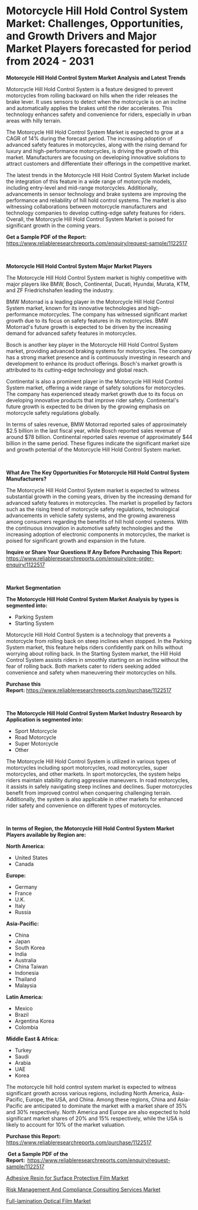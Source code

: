 <p><h1>Motorcycle Hill Hold Control System Market: Challenges, Opportunities, and Growth Drivers and Major Market Players forecasted for period from 2024 - 2031</h1></p><p><strong>Motorcycle Hill Hold Control System Market Analysis and Latest Trends</strong></p>
<p><p>Motorcycle Hill Hold Control System is a feature designed to prevent motorcycles from rolling backward on hills when the rider releases the brake lever. It uses sensors to detect when the motorcycle is on an incline and automatically applies the brakes until the rider accelerates. This technology enhances safety and convenience for riders, especially in urban areas with hilly terrain.</p><p>The Motorcycle Hill Hold Control System Market is expected to grow at a CAGR of 14% during the forecast period. The increasing adoption of advanced safety features in motorcycles, along with the rising demand for luxury and high-performance motorcycles, is driving the growth of this market. Manufacturers are focusing on developing innovative solutions to attract customers and differentiate their offerings in the competitive market.</p><p>The latest trends in the Motorcycle Hill Hold Control System Market include the integration of this feature in a wide range of motorcycle models, including entry-level and mid-range motorcycles. Additionally, advancements in sensor technology and brake systems are improving the performance and reliability of hill hold control systems. The market is also witnessing collaborations between motorcycle manufacturers and technology companies to develop cutting-edge safety features for riders. Overall, the Motorcycle Hill Hold Control System Market is poised for significant growth in the coming years.</p></p>
<p><strong>Get a Sample PDF of the Report:&nbsp;</strong> <a href="https://www.reliableresearchreports.com/enquiry/request-sample/1122517">https://www.reliableresearchreports.com/enquiry/request-sample/1122517</a></p>
<p>&nbsp;</p>
<p><strong>Motorcycle Hill Hold Control System Major Market Players</strong></p>
<p><p>The Motorcycle Hill Hold Control System market is highly competitive with major players like BMW, Bosch, Continental, Ducati, Hyundai, Murata, KTM, and ZF Friedrichshafen leading the industry. </p><p>BMW Motorrad is a leading player in the Motorcycle Hill Hold Control System market, known for its innovative technologies and high-performance motorcycles. The company has witnessed significant market growth due to its focus on safety features in its motorcycles. BMW Motorrad's future growth is expected to be driven by the increasing demand for advanced safety features in motorcycles. </p><p>Bosch is another key player in the Motorcycle Hill Hold Control System market, providing advanced braking systems for motorcycles. The company has a strong market presence and is continuously investing in research and development to enhance its product offerings. Bosch's market growth is attributed to its cutting-edge technology and global reach. </p><p>Continental is also a prominent player in the Motorcycle Hill Hold Control System market, offering a wide range of safety solutions for motorcycles. The company has experienced steady market growth due to its focus on developing innovative products that improve rider safety. Continental's future growth is expected to be driven by the growing emphasis on motorcycle safety regulations globally.</p><p>In terms of sales revenue, BMW Motorrad reported sales of approximately $2.5 billion in the last fiscal year, while Bosch reported sales revenue of around $78 billion. Continental reported sales revenue of approximately $44 billion in the same period. These figures indicate the significant market size and growth potential of the Motorcycle Hill Hold Control System market.</p></p>
<p>&nbsp;</p>
<p><strong>What Are The Key Opportunities For Motorcycle Hill Hold Control System Manufacturers?</strong></p>
<p><p>The Motorcycle Hill Hold Control System market is expected to witness substantial growth in the coming years, driven by the increasing demand for advanced safety features in motorcycles. The market is propelled by factors such as the rising trend of motorcycle safety regulations, technological advancements in vehicle safety systems, and the growing awareness among consumers regarding the benefits of hill hold control systems. With the continuous innovation in automotive safety technologies and the increasing adoption of electronic components in motorcycles, the market is poised for significant growth and expansion in the future.</p></p>
<p><strong>Inquire or Share Your Questions If Any Before Purchasing This Report:</strong> <a href="https://www.reliableresearchreports.com/enquiry/pre-order-enquiry/1122517">https://www.reliableresearchreports.com/enquiry/pre-order-enquiry/1122517</a></p>
<p>&nbsp;</p>
<p><strong>Market Segmentation</strong></p>
<p><strong>The Motorcycle Hill Hold Control System Market Analysis by types is segmented into:</strong></p>
<p><ul><li>Parking System</li><li>Starting System</li></ul></p>
<p><p>Motorcycle Hill Hold Control System is a technology that prevents a motorcycle from rolling back on steep inclines when stopped. In the Parking System market, this feature helps riders confidently park on hills without worrying about rolling back. In the Starting System market, the Hill Hold Control System assists riders in smoothly starting on an incline without the fear of rolling back. Both markets cater to riders seeking added convenience and safety when maneuvering their motorcycles on hills.</p></p>
<p><strong>Purchase this Report:&nbsp;</strong><a href="https://www.reliableresearchreports.com/purchase/1122517">https://www.reliableresearchreports.com/purchase/1122517</a></p>
<p>&nbsp;</p>
<p><strong>The Motorcycle Hill Hold Control System Market Industry Research by Application is segmented into:</strong></p>
<p><ul><li>Sport Motorcycle</li><li>Road Motorcycle</li><li>Super Motorcycle</li><li>Other</li></ul></p>
<p><p>The Motorcycle Hill Hold Control System is utilized in various types of motorcycles including sport motorcycles, road motorcycles, super motorcycles, and other markets. In sport motorcycles, the system helps riders maintain stability during aggressive maneuvers. In road motorcycles, it assists in safely navigating steep inclines and declines. Super motorcycles benefit from improved control when conquering challenging terrain. Additionally, the system is also applicable in other markets for enhanced rider safety and convenience on different types of motorcycles.</p></p>
<p>&nbsp;</p>
<p><strong>In terms of Region, the Motorcycle Hill Hold Control System Market Players available by Region are:</strong></p>
<p>
    <p> <strong> North America: </strong>
        <ul>
            <li>United States</li>
            <li>Canada</li>
        </ul>
        </p> 
    <p> <strong> Europe: </strong>
        <ul>
            <li>Germany</li>
            <li>France</li>
            <li>U.K.</li>
            <li>Italy</li>
            <li>Russia</li>
        </ul>
        </p> 
    <p> <strong> Asia-Pacific: </strong>
        <ul>
            <li>China</li>
            <li>Japan</li>
            <li>South Korea</li>
            <li>India</li>
            <li>Australia</li>
            <li>China Taiwan</li>
            <li>Indonesia</li>
            <li>Thailand</li>
            <li>Malaysia</li>
        </ul>
        </p> 
    <p> <strong> Latin America: </strong>
        <ul>
            <li>Mexico</li>
            <li>Brazil</li>
            <li>Argentina Korea</li>
            <li>Colombia</li>
        </ul>
        </p> 
    <p> <strong> Middle East & Africa: </strong>
        <ul>
            <li>Turkey</li>
            <li>Saudi</li>
            <li>Arabia</li>
            <li>UAE</li>
            <li>Korea</li>
        </ul>
    </p>
    </p>
<p><p>The motorcycle hill hold control system market is expected to witness significant growth across various regions, including North America, Asia-Pacific, Europe, the USA, and China. Among these regions, China and Asia-Pacific are anticipated to dominate the market with a market share of 35% and 30% respectively. North America and Europe are also expected to hold significant market shares of 20% and 15% respectively, while the USA is likely to account for 10% of the market valuation.</p></p>
<p><strong>Purchase this Report: </strong><a href="https://www.reliableresearchreports.com/purchase/1122517">https://www.reliableresearchreports.com/purchase/1122517</a></p>
<p>&nbsp;<strong>Get a Sample PDF of the Report:&nbsp;&nbsp;</strong><a href="https://www.reliableresearchreports.com/enquiry/request-sample/1122517">https://www.reliableresearchreports.com/enquiry/request-sample/1122517</a></p>
<p><strong></strong></p>
<p><p><a href="https://view.publitas.com/reportprime-1/adhesive-resin-for-surface-protective-film-market-research-report-forecasted-for-period-from-2023-2030-by-market-type-market-application-and-region/">Adhesive Resin for Surface Protective Film Market</a></p><p><a href="https://view.publitas.com/reportprime-1/risk-management-and-compliance-consulting-services-market-research-report-provides-critical-insights-that-can-help-shape-business-development-and-investment-strategies/">Risk Management And Compliance Consulting Services Market</a></p><p><a href="https://view.publitas.com/reportprime-1/full-lamination-optical-film-market-analysis-and-market-size-global-industry-overview-market-segmentation-and-forecast-2023-to-2030/">Full-lamination Optical Film Market</a></p></p>